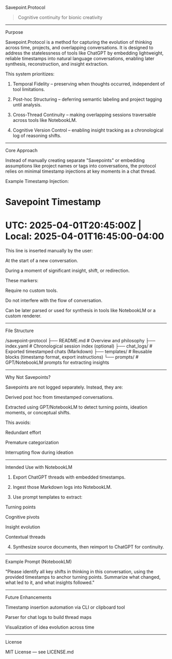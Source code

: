 Savepoint.Protocol

> Cognitive continuity for bionic creativity




---

Purpose

Savepoint.Protocol is a method for capturing the evolution of thinking across time, projects, and overlapping conversations. It is designed to address the statelessness of tools like ChatGPT by embedding lightweight, reliable timestamps into natural language conversations, enabling later synthesis, reconstruction, and insight extraction.

This system prioritizes:

1. Temporal Fidelity – preserving when thoughts occurred, independent of tool limitations.


2. Post-hoc Structuring – deferring semantic labeling and project tagging until analysis.


3. Cross-Thread Continuity – making overlapping sessions traversable across tools like NotebookLM.


4. Cognitive Version Control – enabling insight tracking as a chronological log of reasoning shifts.




---

Core Approach

Instead of manually creating separate "Savepoints" or embedding assumptions like project names or tags into conversations, the protocol relies on minimal timestamp injections at key moments in a chat thread.

Example Timestamp Injection:

# Savepoint Timestamp
# UTC: 2025-04-01T20:45:00Z | Local: 2025-04-01T16:45:00-04:00

This line is inserted manually by the user:

At the start of a new conversation.

During a moment of significant insight, shift, or redirection.


These markers:

Require no custom tools.

Do not interfere with the flow of conversation.

Can be later parsed or used for synthesis in tools like NotebookLM or a custom renderer.



---

File Structure

/savepoint-protocol
├── README.md            # Overview and philosophy
├── index.yaml           # Chronological session index (optional)
├── chat_logs/           # Exported timestamped chats (Markdown)
├── templates/           # Reusable blocks (timestamp format, export instructions)
└── prompts/             # GPT/NotebookLM prompts for extracting insights


---

Why Not Savepoints?

Savepoints are not logged separately. Instead, they are:

Derived post hoc from timestamped conversations.

Extracted using GPT/NotebookLM to detect turning points, ideation moments, or conceptual shifts.


This avoids:

Redundant effort

Premature categorization

Interrupting flow during ideation



---

Intended Use with NotebookLM

1. Export ChatGPT threads with embedded timestamps.


2. Ingest those Markdown logs into NotebookLM.


3. Use prompt templates to extract:

Turning points

Cognitive pivots

Insight evolution

Contextual threads



4. Synthesize source documents, then reimport to ChatGPT for continuity.




---

Example Prompt (NotebookLM)

"Please identify all key shifts in thinking in this conversation, using the provided timestamps to anchor turning points. Summarize what changed, what led to it, and what insights followed."


---

Future Enhancements

Timestamp insertion automation via CLI or clipboard tool

Parser for chat logs to build thread maps

Visualization of idea evolution across time



---

License

MIT License — see LICENSE.md

